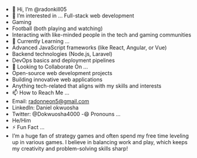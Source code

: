 - 👋 Hi, I’m @radonkill05
- 👀 I’m interested in ...
Full-stack web development
- Gaming
- Football (both playing and watching)
- Interacting with like-minded people in the tech and gaming communities
- 🌱 Currently Learning ...
- Advanced JavaScript frameworks (like React, Angular, or Vue)
- Backend technologies (Node.js, Laravel)
- DevOps basics and deployment pipelines
- 💞️ Looking to Collaborate On ...
- Open-source web development projects
- Building innovative web applications
- Anything tech-related that aligns with my skills and interests
- 📫 How to Reach Me ...
- Email: radonneon5@gmail.com
- LinkedIn: Daniel okwuosha
- Twitter: @Dokwuosha4000
-😄 Pronouns ...
- He/Him
- ⚡ Fun Fact ...
- I’m a huge fan of strategy games and often spend my free time leveling up in various games. I believe in balancing work and play, which keeps my creativity and problem-solving skills sharp!


<!---
radonkill05/radonkill05 is a ✨ special ✨ repository because its `README.md` (this file) appears on your GitHub profile.
You can click the Preview link to take a look at your changes.
--->
